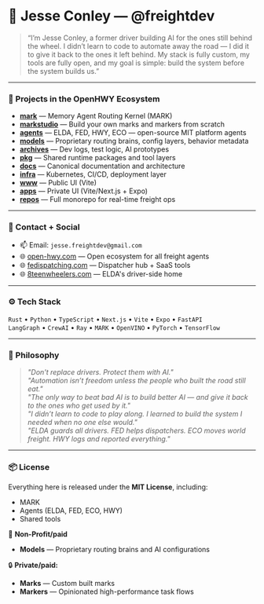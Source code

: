 # 👋 Jesse Conley — @freightdev

> “I’m Jesse Conley, a former driver building AI for the ones still behind the wheel. I didn’t learn to code to automate away the road — I did it to give it back to the ones it left behind. My stack is fully custom, my tools are fully open, and my goal is simple: build the system before the system builds us.”

---

### 🚚 Projects in the OpenHWY Ecosystem

- **[mark](https://github.com/freightdev/mark)** — Memory Agent Routing Kernel (MARK)
- **[markstudio](https://github.com/freightdev/markstudio)** — Build your own marks and markers from scratch
- **[agents](https://github.com/freightdev/agents)** — ELDA, FED, HWY, ECO — open-source MIT platform agents
- **[models](https://github.com/freightdev/models)** — Proprietary routing brains, config layers, behavior metadata
- **[archives](https://github.com/freightdev/archives)** — Dev logs, test logic, AI prototypes
- **[pkg](https://github.com/freightdev/pkg)** — Shared runtime packages and tool layers
- **[docs](https://github.com/freightdev/docs)** — Canonical documentation and architecture
- **[infra](https://github.com/freightdev/infra)** — Kubernetes, CI/CD, deployment layer
- **[www](https://github.com/freightdev/www)** — Public UI (Vite)
- **[apps](https://github.com/freightdev/apps)** — Private UI (Vite/Next.js + Expo)
- **[repos](https://github.com/freightdev/repos)** — Full monorepo for real-time freight ops

---

### 💼 Contact + Social

- 📫 Email: `jesse.freightdev@gmail.com`
- 🌐 [open-hwy.com](https://open-hwy.com) — Open ecosystem for all freight agents
- 🌐 [fedispatching.com](https://fedispatching.com) — Dispatcher hub + SaaS tools
- 🌐 [8teenwheelers.com](https://8teenwheelers.com) — ELDA's driver-side home

---

### ⚙️ Tech Stack

`Rust` • `Python` • `TypeScript` • `Next.js` • `Vite` • `Expo` • `FastAPI`  
`LangGraph` • `CrewAI` • `Ray` • `MARK` • `OpenVINO` • `PyTorch` • `TensorFlow`

---

### 🧠 Philosophy

> *"Don't replace drivers. Protect them with AI."*  
> *"Automation isn’t freedom unless the people who built the road still eat."*  
> *"The only way to beat bad AI is to build better AI — and give it back to the ones who get used by it."*  
> *"I didn’t learn to code to play along. I learned to build the system I needed when no one else would."*  
> *"ELDA guards all drivers. FED helps dispatchers. ECO moves world freight. HWY logs and reported everything."*

---

### 📦 License

Everything here is released under the **MIT License**, including:
- MARK
- Agents (ELDA, FED, ECO, HWY)
- Shared tools

💸 **Non-Profit/paid**
- **Models** — Proprietary routing brains and AI configurations

🔒 **Private/paid:**  
- **Marks** — Custom built marks 
- **Markers** — Opinionated high-performance task flows  

